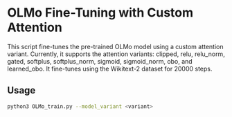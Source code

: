 # OLMo Fine-Tuning with Custom Attention

This script fine-tunes the pre-trained OLMo model using a custom attention variant. Currently, it supports the attention variants: clipped, relu, relu_norm, gated, softplus, softplus_norm, sigmoid, sigmoid_norm, obo, and learned_obo. It fine-tunes using the Wikitext-2 dataset for 20000 steps. 

## Usage

```bash
python3 OLMo_train.py --model_variant <variant>
```